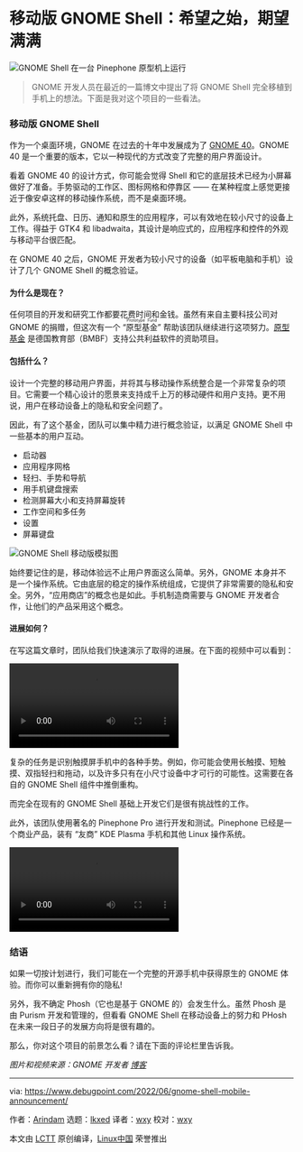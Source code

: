 [#]: subject: "GNOME Shell for Mobile: A Promising Start with Huge Expectations [Opinion]"
[#]: via: "https://www.debugpoint.com/2022/06/gnome-shell-mobile-announcement/"
[#]: author: "Arindam https://www.debugpoint.com/author/admin1/"
[#]: collector: "lkxed"
[#]: translator: "wxy"
[#]: reviewer: "wxy"
[#]: publisher: "wxy"
[#]: url: "https://linux.cn/article-14672-1.html"

移动版 GNOME Shell：希望之始，期望满满
======

![GNOME Shell 在一台 Pinephone 原型机上运行][3]

> GNOME 开发人员在最近的一篇博文中提出了将 GNOME Shell 完全移植到手机上的想法。下面是我对这个项目的一些看法。

### 移动版 GNOME Shell

作为一个桌面环境，GNOME 在过去的十年中发展成为了 [GNOME 40][1]。GNOME 40 是一个重要的版本，它以一种现代的方式改变了完整的用户界面设计。

看着 GNOME 40 的设计方式，你可能会觉得 Shell 和它的底层技术已经为小屏幕做好了准备。手势驱动的工作区、图标网格和停靠区 —— 在某种程度上感觉更接近于像安卓这样的移动操作系统，而不是桌面环境。

此外，系统托盘、日历、通知和原生的应用程序，可以有效地在较小尺寸的设备上工作。得益于 GTK4 和 libadwaita，其设计是响应式的，应用程序和控件的外观与移动平台很匹配。

在 GNOME 40 之后，GNOME 开发者为较小尺寸的设备（如平板电脑和手机）设计了几个 GNOME Shell 的概念验证。

#### 为什么是现在？

任何项目的开发和研究工作都要花费时间和金钱。虽然有来自主要科技公司对 GNOME 的捐赠，但这次有一个 “<ruby>原型基金<rt>Prototype Fund</rt></ruby>” 帮助该团队继续进行这项努力。[原型基金][2] 是德国教育部（BMBF）支持公共利益软件的资助项目。

#### 包括什么？

设计一个完整的移动用户界面，并将其与移动操作系统整合是一个非常复杂的项目。它需要一个精心设计的愿景来支持成千上万的移动硬件和用户支持。更不用说，用户在移动设备上的隐私和安全问题了。

因此，有了这个基金，团队可以集中精力进行概念验证，以满足 GNOME Shell 中一些基本的用户互动。

* 启动器
* 应用程序网格
* 轻扫、手势和导航
* 用手机键盘搜索
* 检测屏幕大小和支持屏幕旋转
* 工作空间和多任务
* 设置
* 屏幕键盘

![GNOME Shell 移动版模拟图][4]

始终要记住的是，移动体验远不止用户界面这么简单。另外，GNOME 本身并不是一个操作系统。它由底层的稳定的操作系统组成，它提供了非常需要的隐私和安全。另外，“应用商店”的概念也是如此。手机制造商需要与 GNOME 开发者合作，让他们的产品采用这个概念。

#### 进展如何？

在写这篇文章时，团队给我们快速演示了取得的进展。在下面的视频中可以看到：

![][5]

复杂的任务是识别触摸屏手机中的各种手势。例如，你可能会使用长触摸、短触摸、双指轻扫和拖动，以及许多只有在小尺寸设备中才可行的可能性。这需要在各自的 GNOME Shell 组件中推倒重构。

而完全在现有的 GNOME Shell 基础上开发它们是很有挑战性的工作。

此外，该团队使用著名的 Pinephone Pro 进行开发和测试。Pinephone 已经是一个商业产品，装有 “友商” KDE Plasma 手机和其他 Linux 操作系统。

![][6]

### 结语

如果一切按计划进行，我们可能在一个完整的开源手机中获得原生的 GNOME 体验。而你可以重新拥有你的隐私!

另外，我不确定 Phosh（它也是基于 GNOME 的）会发生什么。虽然 Phosh 是由 Purism 开发和管理的，但看看 GNOME Shell 在移动设备上的努力和 PHosh 在未来一段日子的发展方向将是很有趣的。

那么，你对这个项目的前景怎么看？请在下面的评论栏里告诉我。

*图片和视频来源：GNOME 开发者 [博客][7]*

--------------------------------------------------------------------------------

via: https://www.debugpoint.com/2022/06/gnome-shell-mobile-announcement/

作者：[Arindam][a]
选题：[lkxed][b]
译者：[wxy](https://github.com/wxy)
校对：[wxy](https://github.com/wxy)

本文由 [LCTT](https://github.com/LCTT/TranslateProject) 原创编译，[Linux中国](https://linux.cn/) 荣誉推出

[a]: https://www.debugpoint.com/author/admin1/
[b]: https://github.com/lkxed
[1]: https://www.debugpoint.com/tag/gnome-40
[2]: http://www.prototypefund.de
[3]: https://www.debugpoint.com/wp-content/uploads/2022/06/GNOME-Shell-Running-on-a-prototype-Pinephone.jpg
[4]: https://www.debugpoint.com/wp-content/uploads/2022/06/GNOME-Shell-Mobile-mock-up.jpg
[5]: https://www.debugpoint.com/wp-content/uploads/2022/06/phone.webm
[6]: https://www.debugpoint.com/wp-content/uploads/2022/06/tablet.webm
[7]: https://blogs.gnome.org/shell-dev/2022/05/30/towards-gnome-shell-on-mobile/
